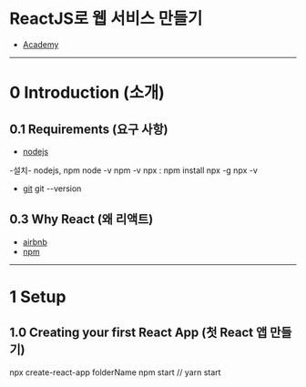 # ReactJS로 웹 서비스 만들기
- [Academy](https://academy.nomadcoders.co/)

---

# 0 Introduction (소개)

## 0.1 Requirements (요구 사항)
- [nodejs](https://nodejs.org/ko/)

-설치-
nodejs, npm
node -v
npm -v
npx : npm install npx -g
npx -v

- [git](https://git-scm.com/downloads)
git --version

## 0.3 Why React (왜 리액트)
- [airbnb](https://www.airbnb.co.kr/?_set_bev_on_new_domain=1587733816_k8%2FquwHNa148VREX)
- [npm](https://www.npmjs.com/package/react)

---

# 1 Setup

## 1.0 Creating your first React App (첫 React 앱 만들기)
npx create-react-app folderName
npm start // yarn start